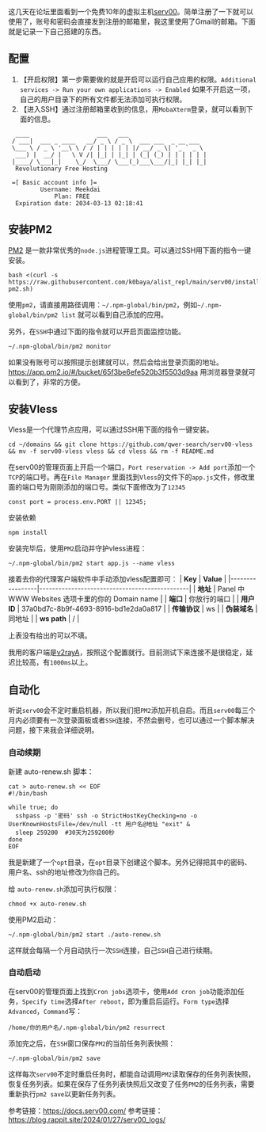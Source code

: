 这几天在论坛里面看到一个免费10年的虚拟主机[serv00](https://www.serv00.com/)。简单注册了一下就可以使用了，账号和密码会直接发到注册的邮箱里，我这里使用了Gmail的邮箱。下面就是记录一下自己搭建的东西。

## 配置
1. 【开启权限】第一步需要做的就是开启可以运行自己应用的权限。`Additional services -> Run your own applications -> Enabled` 如果不开启这一项，自己的用户目录下的所有文件都无法添加可执行权限。
2. 【进入SSH】通过注册邮箱里收到的信息，用`MobaXterm`登录，就可以看到下面的信息。
```
  ____                   ___   ___
 / ___|  ___ _ ____   __/ _ \ / _ \  ___ ___  _ __ ___
 \___ \ / _ \ '__\ \ / / | | | | | |/ __/ _ \| '_ ` _ \
  ___) |  __/ |   \ V /| |_| | |_| | (_| (_) | | | | | |
 |____/ \___|_|    \_/  \___/ \___(_)___\___/|_| |_| |_|
  Revolutionary Free Hosting

 =[ Basic account info ]=
         Username: Meekdai
             Plan: FREE
  Expiration date: 2034-03-13 02:18:41
```

## 安装PM2
[PM2](https://pm2.io/) 是一款非常优秀的`node.js`进程管理工具。可以通过SSH用下面的指令一键安装。
```
bash <(curl -s https://raw.githubusercontent.com/k0baya/alist_repl/main/serv00/install-pm2.sh)
```
使用`pm2`，请直接用路径调用：`~/.npm-global/bin/pm2`，例如`~/.npm-global/bin/pm2 list` 就可以看到自己添加的应用。

另外，在`SSH`中通过下面的指令就可以开启页面监控功能。
```
~/.npm-global/bin/pm2 monitor
```
如果没有账号可以按照提示创建就可以，然后会给出登录页面的地址。
https://app.pm2.io/#/bucket/65f3be6efe520b3f5503d9aa 
用浏览器登录就可以看到了，非常的方便。

## 安装Vless
Vless是一个代理节点应用，可以通过SSH用下面的指令一键安装。
```
cd ~/domains && git clone https://github.com/qwer-search/serv00-vless && mv -f serv00-vless vless && cd vless && rm -f README.md
```
在serv00的管理页面上开启一个端口，`Port reservation -> Add port`添加一个`TCP`的端口号。再在`File Manager` 里面找到`Vless`的文件下的`app.js`文件，修改里面的端口号为刚刚添加的端口号。类似下面修改为了`12345`
```
const port = process.env.PORT || 12345;
```
安装依赖
```
npm install
```
安装完毕后，使用`PM2`启动并守护vless进程：
```
~/.npm-global/bin/pm2 start app.js --name vless
```
接着去你的代理客户端软件中手动添加vless配置即可：
| **Key**         | **Value**                                     |
|-----------------|-----------------------------------------------|
| **地址**        | Panel 中 WWW Websites 选项卡里的你的 Domain name |
| **端口**        | 你放行的端口                                    |
| **用户 ID**     | 37a0bd7c-8b9f-4693-8916-bd1e2da0a817           |
| **传输协议**    | ws                                            |
| **伪装域名**    | 同地址                                         |
| **ws path**     | /                                             |

上表没有给出的可以不填。

我用的客户端是[v2rayA](https://v2raya.org/docs/prologue/quick-start/)，按照这个配置就行。目前测试下来连接不是很稳定，延迟比较高，有`1000ms`以上。

## 自动化
听说`serv00`会不定时重启机器，所以我们把`PM2`添加开机自启。而且`serv00`每三个月内必须要有一次登录面板或者`SSH`连接，不然会删号，也可以通过一个脚本解决问题，接下来我会详细说明。

### 自动续期
新建 auto-renew.sh 脚本：
```
cat > auto-renew.sh << EOF
#!/bin/bash

while true; do
  sshpass -p '密码' ssh -o StrictHostKeyChecking=no -o UserKnownHostsFile=/dev/null -tt 用户名@地址 "exit" &
  sleep 259200  #30天为259200秒
done
EOF
```
我是新建了一个`opt`目录，在`opt`目录下创建这个脚本。另外记得把其中的密码、用户名、ssh的地址修改为你自己的。

给 `auto-renew.sh`添加可执行权限：
```
chmod +x auto-renew.sh
```
使用PM2启动：
```
~/.npm-global/bin/pm2 start ./auto-renew.sh
```
这样就会每隔一个月自动执行一次`SSH`连接，自己`SSH`自己进行续期。

### 自动启动

在serv00的管理页面上找到`Cron jobs`选项卡，使用`Add cron job`功能添加任务，`Specify time`选择`After reboot`，即为重启后运行。`Form type`选择`Advanced`，`Command`写：
```
/home/你的用户名/.npm-global/bin/pm2 resurrect
```
添加完之后，在`SSH`窗口保存`PM2`的当前任务列表快照：
```
~/.npm-global/bin/pm2 save
```
这样每次`serv00`不定时重启任务时，都能自动调用`PM2`读取保存的任务列表快照，恢复任务列表。如果在保存了任务列表快照后又改变了任务`PM2`的任务列表，需要重新执行`pm2 save`以更新任务列表。

参考链接：https://docs.serv00.com/
参考链接：https://blog.rappit.site/2024/01/27/serv00_logs/

<!-- ##{"script":"<script src='https://blog.meekdai.com/Gmeek/plugins/GmeekTOC.js'></script>"}## -->